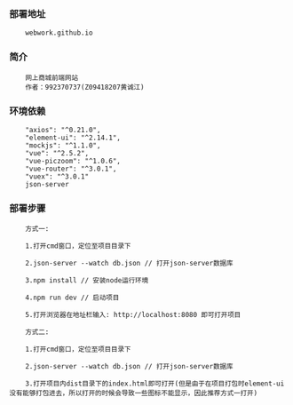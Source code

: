 ### 部署地址
        webwork.github.io

### 简介
        网上商城前端网站
        作者：992370737(Z09418207黄诚江)

### 环境依赖
        "axios": "^0.21.0",
        "element-ui": "^2.14.1",
        "mockjs": "^1.1.0",
        "vue": "^2.5.2",
        "vue-piczoom": "^1.0.6",
        "vue-router": "^3.0.1",
        "vuex": "^3.0.1"
        json-server

### 部署步骤
        方式一:

        1.打开cmd窗口，定位至项目目录下

        2.json-server --watch db.json // 打开json-server数据库

        3.npm install // 安装node运行环境

        4.npm run dev // 启动项目

        5.打开浏览器在地址栏输入: http://localhost:8080 即可打开项目

        方式二:

        1.打开cmd窗口，定位至项目目录下

        2.json-server --watch db.json // 打开json-server数据库

        3.打开项目内dist目录下的index.html即可打开(但是由于在项目打包时element-ui没有能够打包进去，所以打开的时候会导致一些图标不能显示，因此推荐方式一打开)
